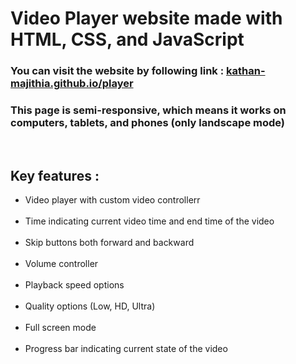 <h1>Video Player website made with HTML, CSS, and JavaScript </h1>

<h3>You can visit the website by following link : <a href="https://kathan-majithia.github.io/player">kathan-majithia.github.io/player</a></h3>

<h3>This page is semi-responsive, which means it works on computers, tablets, and phones (only landscape mode)</h3><br>

<h2>Key features : </h2>
<ul>
  <li><div>Video player with custom video controllerr</div></li><br>
  <li><div>Time indicating current video time and end time of the video</div></li><br>
  <li><div>Skip buttons both forward and backward</div></li><br>
  <li><div>Volume controller</div></li><br>
  <li><div>Playback speed options</div></li><br>
  <li><div>Quality options (Low, HD, Ultra)</div></li><br>
  <li><div>Full screen mode</div></li><br>
  <li><div>Progress bar indicating current state of the video</div></li><br>
  



</ul>
